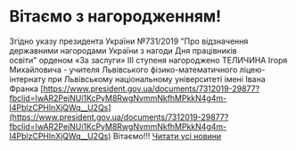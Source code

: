 # Вітаємо з нагородженням!
Згідно указу президента України №731/2019 "Про відзначення державними нагородами України з нагоди Дня працівників освіти" орденом «За заслуги» ІІІ ступеня нагороджено ТЕЛИЧИНА Ігоря Михайловича - учителя Львівського фізико-математичного ліцею-інтернату при Львівському національному університеті імені Івана Франка
[https://www.president.gov.ua/documents/7312019-29877?fbclid=IwAR2PejNUi1KcPyM8RwgNvmmNkfhMPkkN4g4m-I4PblzCPHlnXjQWq__U2Qs](https://www.president.gov.ua/documents/7312019-29877?fbclid=IwAR2PejNUi1KcPyM8RwgNvmmNkfhMPkkN4g4m-I4PblzCPHlnXjQWq__U2Qs)
Вітаємо!!!
[Читати усі новини](/news)

